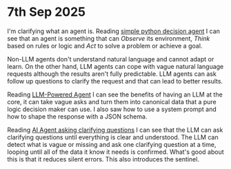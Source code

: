 # 7th Sep 2025

I'm clarifying what an agent is. Reading [simple python decision agent](https://www.anupshinde.com/simple-decision-agent-python/) I can see that an agent is something that can *Observe* its environment, *Think* based on rules or logic and *Act* to solve a problem or achieve a goal.

Non-LLM agents don't understand natural language and cannot adapt or learn. On the other hand, LLM agents can cope with vague natural language requests although the results aren't fully predictable. LLM agents can ask follow up questions to clarify the request and that can lead to better results.

Reading [LLM-Powered Agent](https://www.anupshinde.com/llm-powered-agent-python/) I can see the benefits of having an LLM at the core, it can take vague asks and turn them into canonical data that a pure logic decision maker can use. I also saw how to use a system prompt and how to shape the response with a JSON schema.

Reading [AI Agent asking clarifying questions](https://www.anupshinde.com/clarifying-ai-agent-python/) I can see that the LLM can ask clarifying questions until everything is clear and understood. The LLM can detect what is vague or missing and ask one clarifying question at a time, looping until all of the data it know it needs is confirmed. What's good about this is that it reduces silent errors. This also introduces the <DONE/> sentinel.
